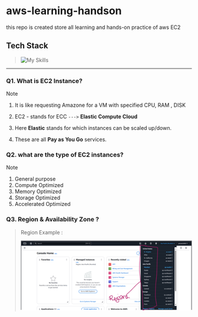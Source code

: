 # aws-learning-handson

this repo is created store all learning and hands-on practice of aws EC2

## Tech Stack

> ![My Skills](https://go-skill-icons.vercel.app/api/icons?i=aws,linux,&perline=2)

---

### Q1. What is EC2 Instance?

> [!NOTE]
>
> 1.  It is like requesting Amazone for a VM with specified CPU, RAM , DISK
>
> 1.  EC2 - stands for ECC `--->` **Elastic Compute Cloud**
>
> 1.  Here **Elastic** stands for which instances can be scaled up/down.
>
> 1.  These are all **Pay as You Go** services.

### Q2. what are the type of EC2 instances?

> [!NOTE]
>
> 1.  General purpose
> 1.  Compute Optimized
> 1.  Memory Optimized
> 1.  Storage Optimized
> 1.  Accelerated Optimized

### Q3. Region & Availability Zone ?

> Region Example :
>
> ![alt text](assets/image.png)
